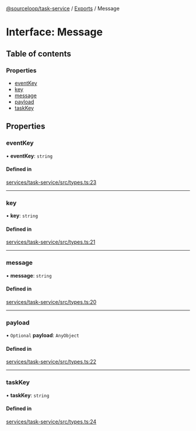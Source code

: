 [@sourceloop/task-service](../README.md) / [Exports](../modules.md) / Message

# Interface: Message

## Table of contents

### Properties

- [eventKey](Message.md#eventkey)
- [key](Message.md#key)
- [message](Message.md#message)
- [payload](Message.md#payload)
- [taskKey](Message.md#taskkey)

## Properties

### eventKey

• **eventKey**: `string`

#### Defined in

[services/task-service/src/types.ts:23](https://github.com/sourcefuse/loopback4-microservice-catalog/blob/93a7f917/services/task-service/src/types.ts#L23)

___

### key

• **key**: `string`

#### Defined in

[services/task-service/src/types.ts:21](https://github.com/sourcefuse/loopback4-microservice-catalog/blob/93a7f917/services/task-service/src/types.ts#L21)

___

### message

• **message**: `string`

#### Defined in

[services/task-service/src/types.ts:20](https://github.com/sourcefuse/loopback4-microservice-catalog/blob/93a7f917/services/task-service/src/types.ts#L20)

___

### payload

• `Optional` **payload**: `AnyObject`

#### Defined in

[services/task-service/src/types.ts:22](https://github.com/sourcefuse/loopback4-microservice-catalog/blob/93a7f917/services/task-service/src/types.ts#L22)

___

### taskKey

• **taskKey**: `string`

#### Defined in

[services/task-service/src/types.ts:24](https://github.com/sourcefuse/loopback4-microservice-catalog/blob/93a7f917/services/task-service/src/types.ts#L24)
